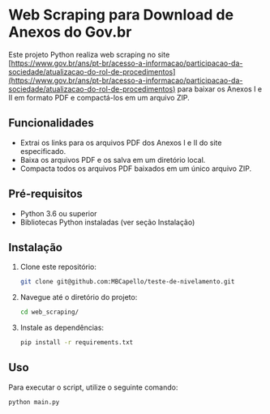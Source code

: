 # Web Scraping para Download de Anexos do Gov.br

Este projeto Python realiza web scraping no site [https://www.gov.br/ans/pt-br/acesso-a-informacao/participacao-da-sociedade/atualizacao-do-rol-de-procedimentos](https://www.gov.br/ans/pt-br/acesso-a-informacao/participacao-da-sociedade/atualizacao-do-rol-de-procedimentos) para baixar os Anexos I e II em formato PDF e compactá-los em um arquivo ZIP.

## Funcionalidades

* Extrai os links para os arquivos PDF dos Anexos I e II do site especificado.
* Baixa os arquivos PDF e os salva em um diretório local.
* Compacta todos os arquivos PDF baixados em um único arquivo ZIP.

## Pré-requisitos

* Python 3.6 ou superior
* Bibliotecas Python instaladas (ver seção Instalação)

## Instalação

1.  Clone este repositório:

    ```bash
    git clone git@github.com:MBCapello/teste-de-nivelamento.git
    ```

2.  Navegue até o diretório do projeto:

    ```bash
    cd web_scraping/
    ```

3.  Instale as dependências:

    ```bash
    pip install -r requirements.txt
    ```

## Uso

Para executar o script, utilize o seguinte comando:

```bash
python main.py